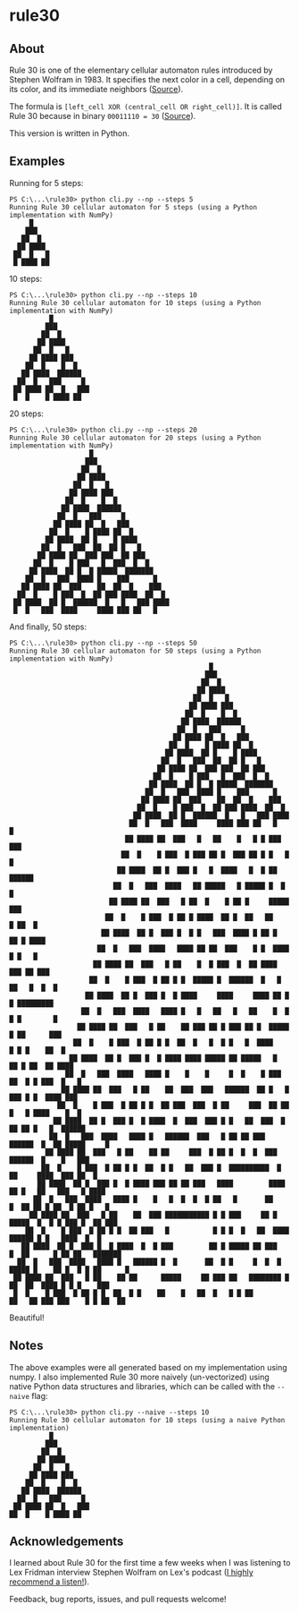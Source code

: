 # rule30

## About
Rule 30 is one of the elementary cellular automaton rules introduced by Stephen Wolfram in 1983. It specifies the next color in a cell, depending on its color, and its immediate neighbors ([Source](https://mathworld.wolfram.com/Rule30.html)). 

The formula is `[left_cell XOR (central_cell OR right_cell)]`. It is called Rule 30 because in binary `00011110 = 30` ([Source](https://en.wikipedia.org/wiki/Rule_30)).

This version is written in Python. 

## Examples
Running for 5 steps:

```console
PS C:\...\rule30> python cli.py --np --steps 5
Running Rule 30 cellular automaton for 5 steps (using a Python implementation with NumPy)
     █
    ███
   ██  █
  ██ ████
 ██  █   █
 █ ████ ██
```
10 steps:

```console
PS C:\...\rule30> python cli.py --np --steps 10
Running Rule 30 cellular automaton for 10 steps (using a Python implementation with NumPy)
          █
         ███
        ██  █
       ██ ████
      ██  █   █
     ██ ████ ███
    ██  █    █  █
   ██ ████  ██████
  ██  █   ███     █
 ██ ████ ██  █   ███
 █  █    █ ████ ██
```
20 steps:

```console
PS C:\...\rule30> python cli.py --np --steps 20
Running Rule 30 cellular automaton for 20 steps (using a Python implementation with NumPy)
                    █
                   ███
                  ██  █
                 ██ ████
                ██  █   █
               ██ ████ ███
              ██  █    █  █
             ██ ████  ██████
            ██  █   ███     █
           ██ ████ ██  █   ███
          ██  █    █ ████ ██  █
         ██ ████  ██ █    █ ████
        ██  █   ███  ██  ██ █   █
       ██ ████ ██  ███ ███  ██ ███
      ██  █    █ ███   █  ███  █  █
     ██ ████  ██ █  █ █████  ███████
    ██  █   ███  ████ █    ███      █
   ██ ████ ██  ███    ██  ██  █    ███
  ██  █    █ ███  █  ██ ███ ████  ██  █
 ██ ████  ██ █  ██████  █   █   ███ ████
 █  █   ███  ████     ████ ███ ██   █
```
And finally, 50 steps:

```console
PS C:\...\rule30> python cli.py --np --steps 50
Running Rule 30 cellular automaton for 50 steps (using a Python implementation with NumPy)
                                                  █
                                                 ███
                                                ██  █
                                               ██ ████
                                              ██  █   █
                                             ██ ████ ███
                                            ██  █    █  █
                                           ██ ████  ██████
                                          ██  █   ███     █
                                         ██ ████ ██  █   ███
                                        ██  █    █ ████ ██  █
                                       ██ ████  ██ █    █ ████
                                      ██  █   ███  ██  ██ █   █
                                     ██ ████ ██  ███ ███  ██ ███
                                    ██  █    █ ███   █  ███  █  █
                                   ██ ████  ██ █  █ █████  ███████
                                  ██  █   ███  ████ █    ███      █
                                 ██ ████ ██  ███    ██  ██  █    ███
                                ██  █    █ ███  █  ██ ███ ████  ██  █
                               ██ ████  ██ █  ██████  █   █   ███ ████
                              ██  █   ███  ████     ████ ███ ██   █   █
                             ██ ████ ██  ███   █   ██    █   █ █ ███ ███
                            ██  █    █ ███  █ ███ ██ █  ███ ██ █ █   █  █
                           ██ ████  ██ █  ███ █   █  ████   █  █ ██ ██████
                          ██  █   ███  ████   ██ █████   █ █████ █  █     █
                         ██ ████ ██  ███   █ ██  █    █ ██ █     █████   ███
                        ██  █    █ ███  █ ██ █ ████  ██ █  ██   ██    █ ██  █
                       ██ ████  ██ █  ███ █  █ █   ███  ████ █ ██ █  ██ █ ████
                      ██  █   ███  ████   ████ ██ ██  ███    █ █  ████  █ █   █
                     ██ ████ ██  ███   █ ██    █  █ ███  █  ██ ████   ███ ██ ███
                    ██  █    █ ███  █ ██ █ █  █████ █  ██████  █   █ ██   █  █  █
                   ██ ████  ██ █  ███ █  █ ████     ████     ████ ██ █ █ █████████
                  ██  █   ███  ████   ████ █   █   ██   █   ██    █  █ █ █        █
                 ██ ████ ██  ███   █ ██    ██ ███ ██ █ ███ ██ █  █████ █ ██      ███
                ██  █    █ ███  █ ██ █ █  ██  █   █  █ █   █  ████     █ █ █    ██  █
               ██ ████  ██ █  ███ █  █ ████ ████ █████ ██ █████   █   ██ █ ██  ██ ████
              ██  █   ███  ████   ████ █    █    █     █  █    █ ███ ██  █ █ ███  █   █
             ██ ████ ██  ███   █ ██    ██  ███  ███   ██████  ██ █   █ ███ █ █  ████ ███
            ██  █    █ ███  █ ██ █ █  ██ ███  ███  █ ██     ███  ██ ██ █   █ ████    █  █
           ██ ████  ██ █  ███ █  █ ████  █  ███  ███ █ █   ██  ███  █  ██ ██ █   █  ██████
          ██  █   ███  ████   ████ █   ██████  ███   █ ██ ██ ███  ██████  █  ██ █████     █
         ██ ████ ██  ███   █ ██    ██ ██     ███  █ ██ █  █  █  ███     ██████  █    █   ███
        ██  █    █ ███  █ ██ █ █  ██  █ █   ██  ███ █  ██████████  █   ██     ████  ███ ██  █
       ██ ████  ██ █  ███ █  █ ████ ███ ██ ██ ███   ████         ████ ██ █   ██   ███   █ ████
      ██  █   ███  ████   ████ █    █   █  █  █  █ ██   █       ██    █  ██ ██ █ ██  █ ██ █   █
     ██ ████ ██  ███   █ ██    ██  ███ ███████████ █ █ ███     ██ █  █████  █  █ █ ███ █  ██ ███
    ██  █    █ ███  █ ██ █ █  ██ ███   █           █ █ █  █   ██  ████    ██████ █ █   ████  █  █
   ██ ████  ██ █  ███ █  █ ████  █  █ ███         ██ █ █████ ██ ███   █  ██      █ ██ ██   ███████
  ██  █   ███  ████   ████ █   ██████ █  █       ██  █ █     █  █  █ █████ █    ██ █  █ █ ██      █
 ██ ████ ██  ███   █ ██    ██ ██      █████     ██ ███ ██   ████████ █     ██  ██  ████ █ █ █    ███
 █  █    █ ███  █ ██ █ █  ██  █ █    ██    █   ██  █   █ █ ██        ██   ██ ███ ███    █ █ ██  ██
```

Beautiful!

## Notes
The above examples were all generated based on my implementation using numpy. I also implemented Rule 30 more naively (un-vectorized) using native Python data structures and libraries, which can be called with the `--naive` flag:

```console
PS C:\...\rule30> python cli.py --naive --steps 10
Running Rule 30 cellular automaton for 10 steps (using a naive Python implementation)
          █
         ███
        ██  █
       ██ ████
      ██  █   █
     ██ ████ ███
    ██  █    █  █
   ██ ████  ██████
  ██  █   ███     █
 ██ ████ ██  █   ███
██  █    █ ████ ██
```

## Acknowledgements
I learned about Rule 30 for the first time a few weeks when I was listening to Lex Fridman interview Stephen Wolfram on Lex's podcast ([I highly recommend a listen!](https://www.youtube.com/watch?v=PdE-waSx-d8)).

Feedback, bug reports, issues, and pull requests welcome!
